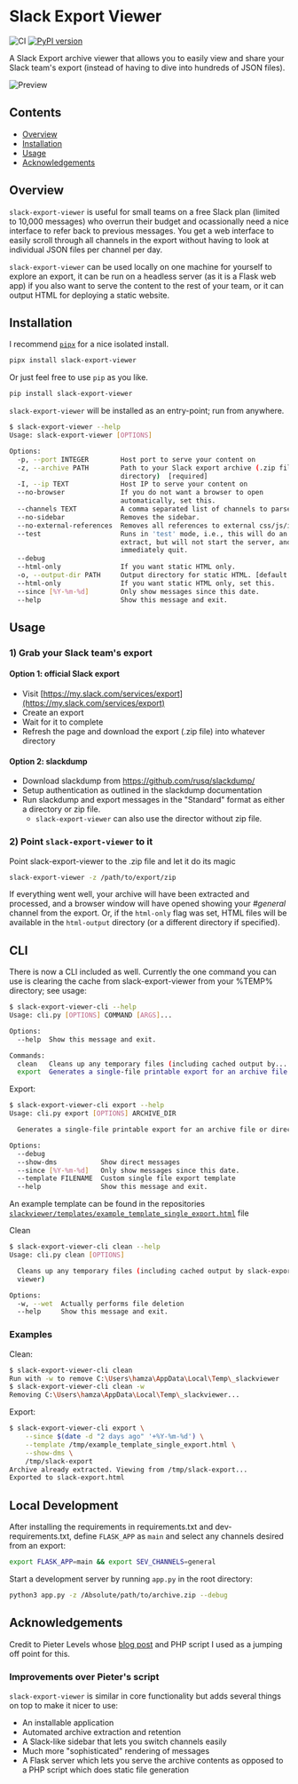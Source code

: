 # Slack Export Viewer

![CI](https://github.com/hfaran/slack-export-viewer/actions/workflows/ci.yml/badge.svg)
[![PyPI version](https://badge.fury.io/py/slack-export-viewer.svg)](http://badge.fury.io/py/slack-export-viewer)

A Slack Export archive viewer that allows you to easily view and share your 
Slack team's export (instead of having to dive into hundreds of JSON files).

![Preview](screenshot.png)


## Contents

* [Overview](#overview)
* [Installation](#installation)
* [Usage](#usage)
* [Acknowledgements](#acknowledgements)

## Overview

`slack-export-viewer` is useful for small teams on a free Slack plan (limited to 10,000 messages) who overrun their budget and ocassionally need a nice interface to refer back to previous messages. You get a web interface to easily scroll through all channels in the export without having to look at individual JSON files per channel per day.

`slack-export-viewer` can be used locally on one machine for yourself to explore an export, it can be run on a headless server (as it is a Flask web app) if you also want to serve the content to the rest of your team, or it can output HTML for deploying a static website.


## Installation

I recommend [`pipx`](https://github.com/pipxproject/pipx) for a nice
isolated install.

```bash
pipx install slack-export-viewer
```

Or just feel free to use `pip` as you like.

```bash
pip install slack-export-viewer
```

`slack-export-viewer` will be installed as an entry-point; run from anywhere.

```bash
$ slack-export-viewer --help
Usage: slack-export-viewer [OPTIONS]

Options:
  -p, --port INTEGER        Host port to serve your content on
  -z, --archive PATH        Path to your Slack export archive (.zip file or
                            directory)  [required]
  -I, --ip TEXT             Host IP to serve your content on
  --no-browser              If you do not want a browser to open
                            automatically, set this.
  --channels TEXT           A comma separated list of channels to parse.
  --no-sidebar              Removes the sidebar.
  --no-external-references  Removes all references to external css/js/images.
  --test                    Runs in 'test' mode, i.e., this will do an archive
                            extract, but will not start the server, and
                            immediately quit.
  --debug
  --html-only               If you want static HTML only.
  -o, --output-dir PATH     Output directory for static HTML. [default: `html_output`]
  --html-only               If you want static HTML only, set this.
  --since [%Y-%m-%d]        Only show messages since this date.
  --help                    Show this message and exit.
```


## Usage

### 1) Grab your Slack team's export

#### Option 1: official Slack export
* Visit [https://my.slack.com/services/export](https://my.slack.com/services/export)
* Create an export
* Wait for it to complete
* Refresh the page and download the export (.zip file) into whatever directory

#### Option 2: slackdump
* Download slackdump from https://github.com/rusq/slackdump/
* Setup authentication as outlined in the slackdump documentation
* Run slackdump and export messages in the "Standard" format as either a directory or zip file.
    * `slack-export-viewer` can also use the director without zip file.

### 2) Point `slack-export-viewer` to it

Point slack-export-viewer to the .zip file and let it do its magic

```bash
slack-export-viewer -z /path/to/export/zip
```

If everything went well, your archive will have been extracted and processed, and a browser window will have opened showing your *#general* channel from the export. Or, if the `html-only` flag was set, HTML files will be available in the `html-output` directory (or a different directory if specified).


## CLI

There is now a CLI included as well. Currently the one command you can use is clearing the cache from slack-export-viewer from your %TEMP% directory; see usage:

```bash
$ slack-export-viewer-cli --help
Usage: cli.py [OPTIONS] COMMAND [ARGS]...

Options:
  --help  Show this message and exit.

Commands:
  clean   Cleans up any temporary files (including cached output by...
  export  Generates a single-file printable export for an archive file or...
```

Export:
```bash
$ slack-export-viewer-cli export --help
Usage: cli.py export [OPTIONS] ARCHIVE_DIR

  Generates a single-file printable export for an archive file or directory

Options:
  --debug
  --show-dms           Show direct messages
  --since [%Y-%m-%d]   Only show messages since this date.
  --template FILENAME  Custom single file export template
  --help               Show this message and exit.
```
An example template can be found in the repositories [`slackviewer/templates/example_template_single_export.html`](https://github.com/hfaran/slack-export-viewer/tree/master/slackviewer/templates/example_template_single_export.html) file

Clean
```bash
$ slack-export-viewer-cli clean --help
Usage: cli.py clean [OPTIONS]

  Cleans up any temporary files (including cached output by slack-export-
  viewer)

Options:
  -w, --wet  Actually performs file deletion
  --help     Show this message and exit.
```


### Examples

Clean:
```bash
$ slack-export-viewer-cli clean
Run with -w to remove C:\Users\hamza\AppData\Local\Temp\_slackviewer
$ slack-export-viewer-cli clean -w
Removing C:\Users\hamza\AppData\Local\Temp\_slackviewer...
```

Export:
```bash
$ slack-export-viewer-cli export \
    --since $(date -d "2 days ago" '+%Y-%m-%d') \
    --template /tmp/example_template_single_export.html \
    --show-dms \
    /tmp/slack-export
Archive already extracted. Viewing from /tmp/slack-export...
Exported to slack-export.html
```


## Local Development

After installing the requirements in requirements.txt and dev-requirements.txt, 
define `FLASK_APP` as `main` and select any channels desired from an export:

```bash
export FLASK_APP=main && export SEV_CHANNELS=general
```

Start a development server by running `app.py` in the root directory:

```bash
python3 app.py -z /Absolute/path/to/archive.zip --debug
```

## Acknowledgements

Credit to Pieter Levels whose [blog post](https://levels.io/slack-export-to-html/) and PHP script I used as a jumping off point for this.

### Improvements over Pieter's script

 `slack-export-viewer` is similar in core functionality but adds several things on top to make it nicer to use:

* An installable application
* Automated archive extraction and retention
* A Slack-like sidebar that lets you switch channels easily
* Much more "sophisticated" rendering of messages
* A Flask server which lets you serve the archive contents as opposed to a PHP script which does static file generation
